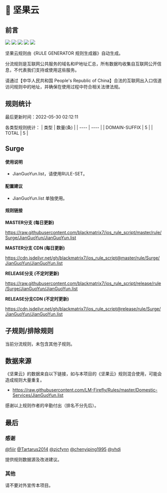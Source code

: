 # 🧸 坚果云

## 前言

![](https://shields.io/badge/-移除重复规则-ff69b4) ![](https://shields.io/badge/-DOMAIN与DOMAIN--SUFFIX合并-green) ![](https://shields.io/badge/-DOMAIN--SUFFIX间合并-critical) ![](https://shields.io/badge/-DOMAIN--SUFFIX与DOMAIN--KEYWORD合并-blue) ![](https://shields.io/badge/-IP--CIDR(6)合并-blueviolet) 

坚果云规则由《RULE GENERATOR 规则生成器》自动生成。

分流规则是互联网公共服务的域名和IP地址汇总，所有数据均收集自互联网公开信息，不代表我们支持或使用这些服务。

请通过【中华人民共和国 People's Republic of China】合法的互联网出入口信道访问规则中的地址，并确保在使用过程中符合相关法律法规。

## 规则统计

最后更新时间：2022-05-30 02:12:11

各类型规则统计：
| 类型 | 数量(条)  | 
| ---- | ----  |
| DOMAIN-SUFFIX | 5  | 
| TOTAL | 5  | 


## Surge 

#### 使用说明
- JianGuoYun.list，请使用RULE-SET。

#### 配置建议
- JianGuoYun.list 单独使用。

#### 规则链接
**MASTER分支 (每日更新)**

https://raw.githubusercontent.com/blackmatrix7/ios_rule_script/master/rule/Surge/JianGuoYun/JianGuoYun.list

**MASTER分支 CDN (每日更新)**

https://cdn.jsdelivr.net/gh/blackmatrix7/ios_rule_script@master/rule/Surge/JianGuoYun/JianGuoYun.list

**RELEASE分支 (不定时更新)**

https://raw.githubusercontent.com/blackmatrix7/ios_rule_script/release/rule/Surge/JianGuoYun/JianGuoYun.list

**RELEASE分支CDN (不定时更新)**

https://cdn.jsdelivr.net/gh/blackmatrix7/ios_rule_script@release/rule/Surge/JianGuoYun/JianGuoYun.list

## 子规则/排除规则


当前分流规则，未包含其他子规则。

## 数据来源

《坚果云》的数据来自以下链接，如与本项目的《坚果云》规则混合使用，可能会造成规则大量重复。

- https://raw.githubusercontent.com/LM-Firefly/Rules/master/Domestic-Services/JianGuoYun.list


感谢以上规则作者的辛勤付出（排名不分先后）。

## 最后

### 感谢

[@fiiir](https://github.com/fiiir) [@Tartarus2014](https://github.com/Tartarus2014) [@zjcfynn](https://github.com/zjcfynn) [@chenyiping1995](https://github.com/chenyiping1995) [@vhdj](https://github.com/vhdj)

提供规则数据源及改进建议。

### 其他

请不要对外宣传本项目。